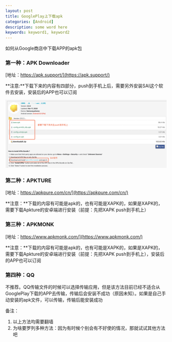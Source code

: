 ```yaml
---
layout: post
title: GooglePlay上下载apk
categories: [Android]
description: some word here
keywords: keyword1, keyword2
---
```


如何从Google商店中下载APP的apk包


### 第一种：APK Downloader

   [地址：https://apk.support/](https://apk.support/)

   **注意:**下载下来的内容有四部分，push到手机上后，需要另外安装SAI这个软件去安装，安装后的APP也可以订阅

   ![](/images/2020-03-28-1.png)

### 第二种：APKTURE

   [地址：https://apkpure.com/cn/](https://apkpure.com/cn/)

   **注意：**下载的内容有可能是apk的，也有可能是XAPK的，如果是XAPK的，需要下载Apkture的安卓端进行安装（前提：先把XAPK push到手机上）

### 第三种：APKMONK

   [地址：https://www.apkmonk.com/](https://www.apkmonk.com/)

   **注意：**下载的内容有可能是apk的，也有可能是XAPK的，如果是XAPK的，需要下载Apkture的安卓端进行安装（前提：先把XAPK push到手机上），安装后的APP也可以订阅

### 第四种：QQ

   不推荐。QQ传输文件的时候可以选择传输应用，但是该方法目前已经不适合从GooglePlay下载的APP去传输，传输后会安装不成功（原因未知）。如果是自己手动安装的apk文件，可以传输，传输后能安装成功


备注：

1. 以上方法均需要翻墙
2. 为啥要罗列多种方法：因为有时候个别会有不好使的情况，那就试试其他方法吧

